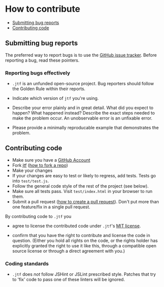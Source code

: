# How to contribute

-   [Submitting bug reports](#submitting-bug-reports)
-   [Contributing code](#contributing-code)

## Submitting bug reports

The preferred way to report bugs is to use the
[GitHub issue tracker](http://github.com/NotTimTam/jtf/issues). Before
reporting a bug, read these pointers.

### Reporting bugs effectively

-   `.jtf` is an unfunded open-source project. Bug reporters should follow the Golden Rule within their reports.

-   Indicate which version of `jtf` you're using.

-   Describe your error plainly and in great detail. What did you expect to happen? What happened instead? Describe the exact steps needed to make the problem occur. An unobservable error is an unfixable error.

-   Please provide a minimally reproducable example that demonstrates the problem.

## Contributing code

-   Make sure you have a [GitHub Account](https://github.com/signup/free)
-   Fork [jtf](https://github.com/NotTimTam/jtf/)
    ([how to fork a repo](https://help.github.com/articles/fork-a-repo))
-   Make your changes
-   If your changes are easy to test or likely to regress, add tests.
    Tests go into `test/test.js`.
-   Follow the general code style of the rest of the project (see
    below).
-   Make sure all tests pass. Visit `test/index.html` in your browser to
    run them.
-   Submit a pull request
    ([how to create a pull request](https://help.github.com/articles/fork-a-repo)).
    Don't put more than one feature/fix in a single pull request.

By contributing code to `.jtf` you

-   agree to license the contributed code under `.jtf`'s [MIT
    license](LICENSE).

-   confirm that you have the right to contribute and license the code
    in question. (Either you hold all rights on the code, or the rights
    holder has explicitly granted the right to use it like this,
    through a compatible open source license or through a direct
    agreement with you.)

### Coding standards

-   `.jtf` does _not_ follow JSHint or JSLint prescribed style.
    Patches that try to 'fix' code to pass one of these linters will be ignored.
